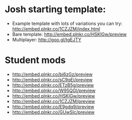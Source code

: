 # Josh starting template:

* Example template with lots of variations you can try: http://embed.plnkr.co/1CZJZM/index.html
* Bare template: http://embed.plnkr.co/HSKlGw/preview
* Multiplayer: http://goo.gl/tgEJTY

# Student mods

* http://embed.plnkr.co/bi6zGz/preview
* http://embed.plnkr.co/sC9qEi/preview
* http://embed.plnkr.co/ETzB5g/preview
* http://embed.plnkr.co/W95QGI/preview
* http://embed.plnkr.co/HSKlGw/preview
* http://embed.plnkr.co/1CZJZM/preview
* http://embed.plnkr.co/E9gdq9/preview
* http://embed.plnkr.co/GUwSlc/preview

